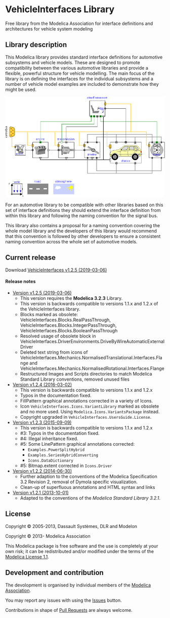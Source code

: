 # VehicleInterfaces Library

Free library from the Modelica Association for interface definitions and architectures for vehicle system modeling

## Library description

This Modelica library provides standard interface definitions for automotive subsystems and vehicle models. These are designed to promote compatibility between the various automotive libraries and provide a flexible, powerful structure for vehicle modelling. The main focus of the library is on defining the interfaces for the individual subsystems and a number of vehicle model examples are included to demonstrate how they might be used.

![VehicleInterfaces](VehicleInterfaces/Resources/Images/conventionalVehicle.png)

For an automotive library to be compatible with other libraries based on this set of interface definitions they should extend the interface definition from within this library and following the naming convention for the signal bus.

This library also contains a proposal for a naming convention covering the whole model library and the developers of this library would recommend that this convention is followed by other developers to ensure a consistent naming convention across the whole set of automotive models.

## Current release

Download [VehicleInterfaces v1.2.5 (2019-03-06)](../../releases/tag/v1.2.5)

#### Release notes
* [Version v1.2.5 (2019-03-06)](../../releases/tag/v1.2.5)
  * This version requires the <b>Modelica 3.2.3</b> Library.
  * This version is backwards compatible to versions&nbsp;1.1.x and 1.2.x of the VehicleInterfaces library.
  * Blocks marked as obsolete: VehicleInterfaces.Blocks.RealPassThrough, VehicleInterfaces.Blocks.IntegerPassThrough, VehicleInterfaces.Blocks.BooleanPassThrough
  * Resolved usage of obsolete block in VehicleInterfaces.DriverEnvironments.DriveByWireAutomaticExternalDriver
  * Deleted text string from icons of VehicleInterfaces.Mechanics.NormalisedTranslational.Interfaces.Flange and VehicleInterfaces.Mechanics.NormalisedRotational.Interfaces.Flange
  * Restructured Images and Scripts directories to match Modelica Standard Library conventions, removed unused files
* [Version v1.2.4 (2016-03-02)](../../releases/tag/v1.2.4)
  * This version is backwards compatible to versions 1.1.x and 1.2.x
  * Typos in the documentation fixed.
  * FillPattern graphical annotations corrected in a variety of Icons.
  * Icon `VehicleInterfaces.Icons.VariantLibrary` marked as obsolete and no more used. Using `Modelica.Icons.VariantsPackage` instead.
  * Copyright upgraded in `VehicleInterfaces.UsersGuide.License`.
* [Version v1.2.3 (2015-09-09)](../../releases/tag/v1.2.3)
  * This version is backwards compatible to versions 1.1.x and 1.2.x
  * #3: Typos in the documentation fixed.
  * #4: Illegal inheritance fixed.
  * #5: Some LinePattern graphical annotations corrected:
      * `Examples.PowerSplitHybrid`
      * `Examples.SeriesHybridConverting`
      * `Icons.DataDictionary`
  * #5: Bitmap.extent corrected in `Icons.Driver`
* [Version v1.2.2 (2014-06-30)](../../releases/tag/v1.2.2)
  * Further adaption to the conventions of the Modelica Specification 3.2 Revision 2, removal of Dymola specific visualization.
  * Clean-up of superfluous annotations and HTML syntax and links
* [Version v1.2.1 (2013-10-01)](../../releases/tag/v1.2.1)
  * Adapted to the conventions of the *Modelica Standard Library 3.2.1*.

## License
Copyright &copy; 2005-2013, Dassault Syst&egrave;mes, DLR and Modelon

Copyright &copy; 2013- Modelica Association

This Modelica package is free software and the use is completely at your own risk;
it can be redistributed and/or modified under the terms of the [Modelica License 1.1](https://modelica.org/licenses/ModelicaLicense1.1).

## Development and contribution
The devolopment is organised by individual members of the [Modelica Association](https://www.modelica.org/association).

You may report any issues with using the [Issues](https://github.com/modelica/VehicleInterfaces/issues) button.

Contributions in shape of [Pull Requests](https://github.com/modelica/VehicleInterfaces/pulls) are always welcome.
